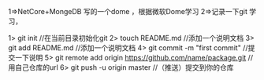 1=>NetCore+MongeDB 写的一个dome ，根据微软Dome学习
2=>记录一下git  学习，

1> git init                             //在当前目录初始化git
2> touch README.md                      //添加一个说明文档
3> git add README.md                    //添加一个说明文档
4> git commit -m "first commit"         //提交一下说明
5> git remote add origin https://github.com/name/package.git   //用自己仓库的url
6> git push -u origin master  //（推送）提交到你的仓库